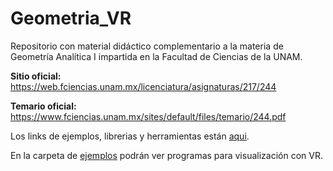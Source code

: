 # Geometria_VR
Repositorio con material didáctico complementario a la materia de Geometría Analítica I impartida en la Facultad de Ciencias de la UNAM.

__Sitio oficial:__ 
https://web.fciencias.unam.mx/licenciatura/asignaturas/217/244 

__Temario oficial:__
https://www.fciencias.unam.mx/sites/default/files/temario/244.pdf

Los links de ejemplos, librerias y herramientas están [aqui](links.md).

En la carpeta de [ejemplos](ejemplos/) podrán ver programas para visualización con VR.
